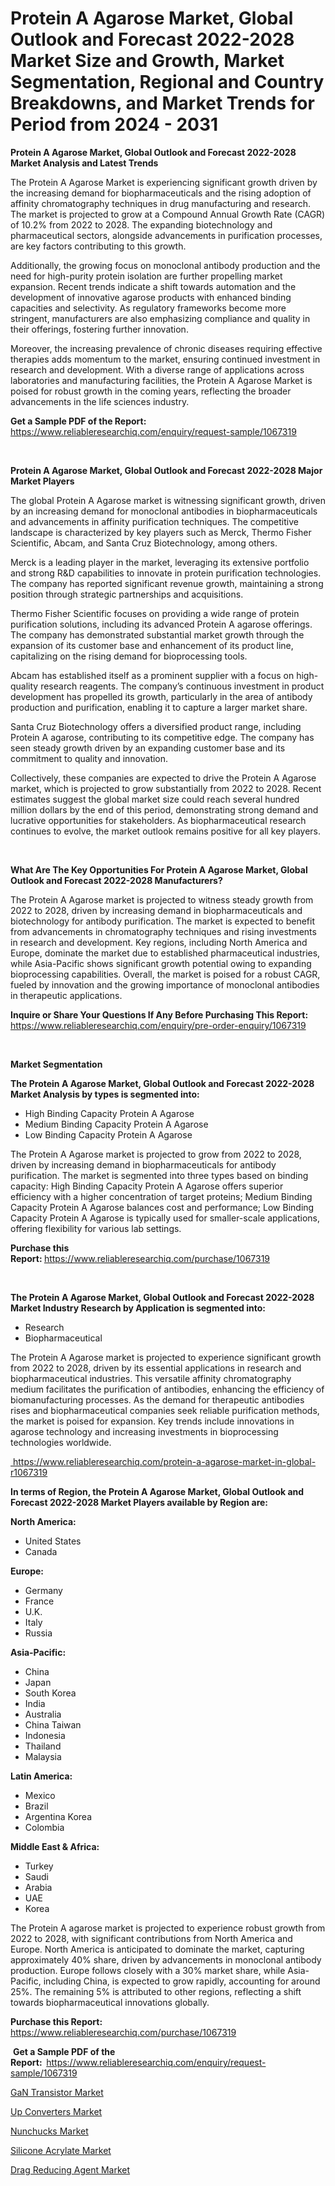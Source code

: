 <p><h1>Protein A Agarose Market, Global Outlook and Forecast 2022-2028 Market Size and Growth, Market Segmentation, Regional and Country Breakdowns, and Market Trends for Period from 2024 -  2031</h1></p><p><strong>Protein A Agarose Market, Global Outlook and Forecast 2022-2028 Market Analysis and Latest Trends</strong></p>
<p><p>The Protein A Agarose Market is experiencing significant growth driven by the increasing demand for biopharmaceuticals and the rising adoption of affinity chromatography techniques in drug manufacturing and research. The market is projected to grow at a Compound Annual Growth Rate (CAGR) of 10.2% from 2022 to 2028. The expanding biotechnology and pharmaceutical sectors, alongside advancements in purification processes, are key factors contributing to this growth. </p><p>Additionally, the growing focus on monoclonal antibody production and the need for high-purity protein isolation are further propelling market expansion. Recent trends indicate a shift towards automation and the development of innovative agarose products with enhanced binding capacities and selectivity. As regulatory frameworks become more stringent, manufacturers are also emphasizing compliance and quality in their offerings, fostering further innovation.</p><p>Moreover, the increasing prevalence of chronic diseases requiring effective therapies adds momentum to the market, ensuring continued investment in research and development. With a diverse range of applications across laboratories and manufacturing facilities, the Protein A Agarose Market is poised for robust growth in the coming years, reflecting the broader advancements in the life sciences industry.</p></p>
<p><strong>Get a Sample PDF of the Report:&nbsp;</strong> <a href="https://www.reliableresearchiq.com/enquiry/request-sample/1067319">https://www.reliableresearchiq.com/enquiry/request-sample/1067319</a></p>
<p>&nbsp;</p>
<p><strong>Protein A Agarose Market, Global Outlook and Forecast 2022-2028 Major Market Players</strong></p>
<p><p>The global Protein A Agarose market is witnessing significant growth, driven by an increasing demand for monoclonal antibodies in biopharmaceuticals and advancements in affinity purification techniques. The competitive landscape is characterized by key players such as Merck, Thermo Fisher Scientific, Abcam, and Santa Cruz Biotechnology, among others.</p><p>Merck is a leading player in the market, leveraging its extensive portfolio and strong R&D capabilities to innovate in protein purification technologies. The company has reported significant revenue growth, maintaining a strong position through strategic partnerships and acquisitions.</p><p>Thermo Fisher Scientific focuses on providing a wide range of protein purification solutions, including its advanced Protein A agarose offerings. The company has demonstrated substantial market growth through the expansion of its customer base and enhancement of its product line, capitalizing on the rising demand for bioprocessing tools.</p><p>Abcam has established itself as a prominent supplier with a focus on high-quality research reagents. The company’s continuous investment in product development has propelled its growth, particularly in the area of antibody production and purification, enabling it to capture a larger market share.</p><p>Santa Cruz Biotechnology offers a diversified product range, including Protein A agarose, contributing to its competitive edge. The company has seen steady growth driven by an expanding customer base and its commitment to quality and innovation.</p><p>Collectively, these companies are expected to drive the Protein A Agarose market, which is projected to grow substantially from 2022 to 2028. Recent estimates suggest the global market size could reach several hundred million dollars by the end of this period, demonstrating strong demand and lucrative opportunities for stakeholders. As biopharmaceutical research continues to evolve, the market outlook remains positive for all key players.</p></p>
<p>&nbsp;</p>
<p><strong>What Are The Key Opportunities For Protein A Agarose Market, Global Outlook and Forecast 2022-2028 Manufacturers?</strong></p>
<p><p>The Protein A Agarose market is projected to witness steady growth from 2022 to 2028, driven by increasing demand in biopharmaceuticals and biotechnology for antibody purification. The market is expected to benefit from advancements in chromatography techniques and rising investments in research and development. Key regions, including North America and Europe, dominate the market due to established pharmaceutical industries, while Asia-Pacific shows significant growth potential owing to expanding bioprocessing capabilities. Overall, the market is poised for a robust CAGR, fueled by innovation and the growing importance of monoclonal antibodies in therapeutic applications.</p></p>
<p><strong>Inquire or Share Your Questions If Any Before Purchasing This Report:</strong> <a href="https://www.reliableresearchiq.com/enquiry/pre-order-enquiry/1067319">https://www.reliableresearchiq.com/enquiry/pre-order-enquiry/1067319</a></p>
<p>&nbsp;</p>
<p><strong>Market Segmentation</strong></p>
<p><strong>The Protein A Agarose Market, Global Outlook and Forecast 2022-2028 Market Analysis by types is segmented into:</strong></p>
<p><ul><li>High Binding Capacity Protein A Agarose</li><li>Medium Binding Capacity Protein A Agarose</li><li>Low Binding Capacity Protein A Agarose</li></ul></p>
<p><p>The Protein A Agarose market is projected to grow from 2022 to 2028, driven by increasing demand in biopharmaceuticals for antibody purification. The market is segmented into three types based on binding capacity: High Binding Capacity Protein A Agarose offers superior efficiency with a higher concentration of target proteins; Medium Binding Capacity Protein A Agarose balances cost and performance; Low Binding Capacity Protein A Agarose is typically used for smaller-scale applications, offering flexibility for various lab settings.</p></p>
<p><strong>Purchase this Report:&nbsp;</strong><a href="https://www.reliableresearchiq.com/purchase/1067319">https://www.reliableresearchiq.com/purchase/1067319</a></p>
<p>&nbsp;</p>
<p><strong>The Protein A Agarose Market, Global Outlook and Forecast 2022-2028 Market Industry Research by Application is segmented into:</strong></p>
<p><ul><li>Research</li><li>Biopharmaceutical</li></ul></p>
<p><p>The Protein A Agarose market is projected to experience significant growth from 2022 to 2028, driven by its essential applications in research and biopharmaceutical industries. This versatile affinity chromatography medium facilitates the purification of antibodies, enhancing the efficiency of biomanufacturing processes. As the demand for therapeutic antibodies rises and biopharmaceutical companies seek reliable purification methods, the market is poised for expansion. Key trends include innovations in agarose technology and increasing investments in bioprocessing technologies worldwide.</p></p>
<p><a href="https://www.reliableresearchiq.com/protein-a-agarose-market-in-global-r1067319">&nbsp;https://www.reliableresearchiq.com/protein-a-agarose-market-in-global-r1067319</a></p>
<p><strong>In terms of Region, the Protein A Agarose Market, Global Outlook and Forecast 2022-2028 Market Players available by Region are:</strong></p>
<p>
    <p> <strong> North America: </strong>
        <ul>
            <li>United States</li>
            <li>Canada</li>
        </ul>
        </p> 
    <p> <strong> Europe: </strong>
        <ul>
            <li>Germany</li>
            <li>France</li>
            <li>U.K.</li>
            <li>Italy</li>
            <li>Russia</li>
        </ul>
        </p> 
    <p> <strong> Asia-Pacific: </strong>
        <ul>
            <li>China</li>
            <li>Japan</li>
            <li>South Korea</li>
            <li>India</li>
            <li>Australia</li>
            <li>China Taiwan</li>
            <li>Indonesia</li>
            <li>Thailand</li>
            <li>Malaysia</li>
        </ul>
        </p> 
    <p> <strong> Latin America: </strong>
        <ul>
            <li>Mexico</li>
            <li>Brazil</li>
            <li>Argentina Korea</li>
            <li>Colombia</li>
        </ul>
        </p> 
    <p> <strong> Middle East & Africa: </strong>
        <ul>
            <li>Turkey</li>
            <li>Saudi</li>
            <li>Arabia</li>
            <li>UAE</li>
            <li>Korea</li>
        </ul>
    </p>
    </p>
<p><p>The Protein A agarose market is projected to experience robust growth from 2022 to 2028, with significant contributions from North America and Europe. North America is anticipated to dominate the market, capturing approximately 40% share, driven by advancements in monoclonal antibody production. Europe follows closely with a 30% market share, while Asia-Pacific, including China, is expected to grow rapidly, accounting for around 25%. The remaining 5% is attributed to other regions, reflecting a shift towards biopharmaceutical innovations globally.</p></p>
<p><strong>Purchase this Report: </strong><a href="https://www.reliableresearchiq.com/purchase/1067319">https://www.reliableresearchiq.com/purchase/1067319</a></p>
<p>&nbsp;<strong>Get a Sample PDF of the Report:&nbsp;&nbsp;</strong><a href="https://www.reliableresearchiq.com/enquiry/request-sample/1067319">https://www.reliableresearchiq.com/enquiry/request-sample/1067319</a></p>
<p><strong></strong></p>
<p><p><a href="https://medium.com/@natoshajacobsk69/the-gan-transistor-industry-analysis-report-offers-a-comprehensive-and-current-examination-of-the-f1f5c8411936">GaN Transistor Market</a></p><p><a href="https://medium.com/@natoshajacobsk69/what-is-up-converters-market-c07eebb835c3">Up Converters Market</a></p><p><a href="https://www.linkedin.com/pulse/global-nunchucks-market-exploring-share-trends-future-7w21c?trackingId=st%2B6ytdsQoCY87JCxW%2Bjdg%3D%3D">Nunchucks Market</a></p><p><a href="https://www.linkedin.com/pulse/global-silicone-acrylate-market-landscape-future-trends-strategic-ori8c?trackingId=woq4oeBwReae3MSZJmsEiA%3D%3D">Silicone Acrylate Market</a></p><p><a href="https://issuu.com/reportprime-2/docs/drag-reducing-agent-market-size-203_611c968518dad5">Drag Reducing Agent Market</a></p></p>